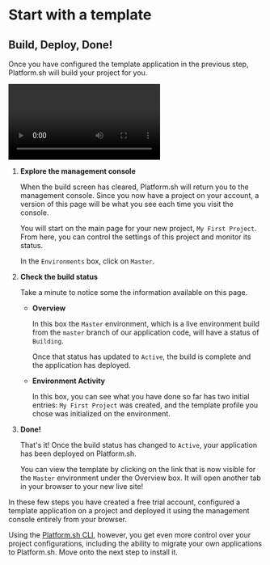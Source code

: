 # Start with a template

## Build, Deploy, Done!

Once you have configured the template application in the previous step, Platform.sh will build your project for you.

<video controls autoplay loop>
  <source src="/videos/management-console/check-status.mp4" type="video/mp4">
</video>

1. **Explore the management console**

   When the build screen has cleared, Platform.sh will return you to the management console. Since you now have a project on your account, a version of this page will be what you see each time you visit the console.

   You will start on the main page for your new project, `My First Project`. From here, you can control the settings of this project and monitor its status.

   In the `Environments` box, click on `Master`.

2. **Check the build status**

   Take a minute to notice some the information available on this page.

   * **Overview**

      In this box the `Master` environment, which is a live environment build from the `master` branch of our application code, will have a status of `Building`.

      Once that status has updated to `Active`, the build is complete and the application has deployed.

   * **Environment Activity**

      In this box, you can see what you have done so far has two initial entries: `My First Project` was created, and the template profile you chose was initialized on the environment.

3. **Done!**

   That's it! Once the build status has changed to `Active`, your application has been deployed on Platform.sh.

   You can view the template by clicking on the link that is now visible for the `Master` environment under the Overview box. It will open another tab in your browser to your new live site!


In these few steps you have created a free trial account, configured a template application on a project and deployed it using the management console entirely from your browser.

Using the [Platform.sh CLI](/development/cli.md), however, you get even more control over your project configurations, including the ability to migrate your own applications to Platform.sh. Move onto the next step to install it.

<div id = "buttons"></div>

<script>
$(document).ready(function(){
  var navNextText = "I have built and deployed a template application";
  var navButtons = {type: "navigation", prev: getPathObj("prev"), next: getPathObj("next", navNextText), div: "buttons"};
  makeButton(navButtons);
});
</script>
